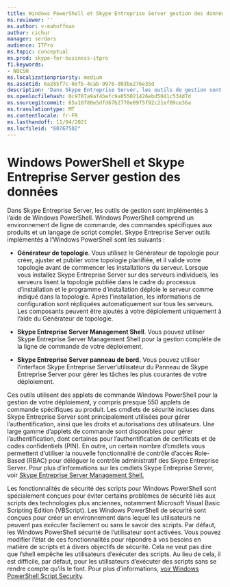 ```yaml
---
title: Windows PowerShell et Skype Entreprise Server gestion des données
ms.reviewer: ''
ms.author: v-mahoffman
author: cichur
manager: serdars
audience: ITPro
ms.topic: conceptual
ms.prod: skype-for-business-itpro
f1.keywords:
- NOCSH
ms.localizationpriority: medium
ms.assetid: 6a285f7c-0ef5-4cab-9976-d03be276e35d
description: 'Dans Skype Entreprise Server, les outils de gestion sont implémentés à l’aide de Windows PowerShell. Windows PowerShell comprend un environnement de ligne de commande, des commandes spécifiques aux produits et un langage de script complet. Skype Entreprise Server outils implémentés à l’Windows PowerShell sont les suivants :'
ms.openlocfilehash: 0c9707a9af4befc9a055021426ebd5041c534d7d
ms.sourcegitcommit: 65a10f80e5dfd67b2778e09f5f92c21ef09ce36a
ms.translationtype: MT
ms.contentlocale: fr-FR
ms.lasthandoff: 11/04/2021
ms.locfileid: "60767502"
---
```

# <a name="windows-powershell-and-skype-for-business-server-management-tools"></a>Windows PowerShell et Skype Entreprise Server gestion des données
 
Dans Skype Entreprise Server, les outils de gestion sont implémentés à l’aide de Windows PowerShell. Windows PowerShell comprend un environnement de ligne de commande, des commandes spécifiques aux produits et un langage de script complet. Skype Entreprise Server outils implémentés à l’Windows PowerShell sont les suivants : 
  
- **Générateur de topologie**. Vous utilisez le Générateur de topologie pour créer, ajuster et publier votre topologie planifiée, et il valide votre topologie avant de commencer les installations du serveur. Lorsque vous installez Skype Entreprise Server sur des serveurs individuels, les serveurs lisent la topologie publiée dans le cadre du processus d’installation et le programme d’installation déploie le serveur comme indiqué dans la topologie. Après l’installation, les informations de configuration sont répliquées automatiquement sur tous les serveurs. Les composants peuvent être ajoutés à votre déploiement uniquement à l’aide du Générateur de topologie.
    
- **Skype Entreprise Server Management Shell**. Vous pouvez utiliser Skype Entreprise Server Management Shell pour la gestion complète de la ligne de commande de votre déploiement.
    
- **Skype Entreprise Server panneau de bord.** Vous pouvez utiliser l’interface Skype Entreprise Server’utilisateur du Panneau de Skype Entreprise Server pour gérer les tâches les plus courantes de votre déploiement.
    
Ces outils utilisent des applets de commande Windows PowerShell pour la gestion de votre déploiement, y compris presque 550 applets de commande spécifiques au produit. Les cmdlets de sécurité incluses dans Skype Entreprise Server sont principalement utilisées pour gérer l’authentification, ainsi que les droits et autorisations des utilisateurs. Une large gamme d’applets de commande sont disponibles pour gérer l’authentification, dont certaines pour l’authentification de certificats et de codes confidentiels (PIN). En outre, un certain nombre d’cmdlets vous permettent d’utiliser la nouvelle fonctionnalité de contrôle d’accès Role-Based (RBAC) pour déléguer le contrôle administratif des Skype Entreprise Server. Pour plus d’informations sur les cmdlets Skype Entreprise Server, voir [Skype Entreprise Server Management Shell.](../../manage/management-shell.md)
  
Les fonctionnalités de sécurité des scripts pour Windows PowerShell sont spécialement conçues pour éviter certains problèmes de sécurité liés aux scripts des technologies plus anciennes, notamment Microsoft Visual Basic Scripting Edition (VBScript). Les Windows PowerShell de sécurité sont conçues pour créer un environnement dans lequel les utilisateurs ne peuvent pas exécuter facilement ou sans le savoir des scripts. Par défaut, les Windows PowerShell sécurité de l’utilisateur sont activées. Vous pouvez modifier l’état de ces fonctionnalités pour répondre à vos besoins en matière de scripts et à divers objectifs de sécurité. Cela ne veut pas dire que l’shell empêche les utilisateurs d’exécuter des scripts. Au lieu de cela, il est difficile, par défaut, pour les utilisateurs d’exécuter des scripts sans se rendre compte qu’ils le font. Pour plus d’informations, [voir Windows PowerShell Script Security](/previous-versions/msdn10/gg261722(v=msdn.10)).
